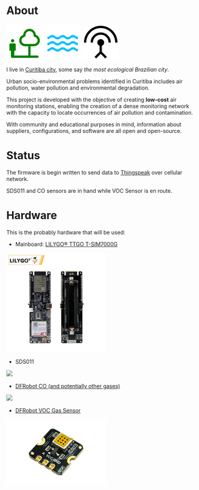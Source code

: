 # About

<img src="https://raw.githubusercontent.com/dirceu-jr/anga/master/readme_files/nature_people_FILL0_wght400_GRAD0_opsz48.svg" align="middle"> <img src="https://raw.githubusercontent.com/dirceu-jr/anga/master/readme_files/water_FILL0_wght400_GRAD0_opsz48.svg" align="middle"> <img src="https://raw.githubusercontent.com/dirceu-jr/anga/master/readme_files/antenna_FILL0_wght400_GRAD0_opsz48.svg" align="middle">

I live in [Curitiba city](https://en.wikipedia.org/wiki/Curitiba), some say _the most ecological Brazilian city_.

Urban socio-environmental problems identified in Curitiba includes air pollution, water pollution and environmental degradation.

This project is developed with the objective of creating <strong>low-cost</strong> air monitoring stations, enabling the creation of a dense monitoring network with the capacity to locate occurrences of air pollution and contamination.

With community and educational purposes in mind, information about suppliers, configurations, and software are all open and open-source.

# Status

The firmware is begin written to send data to <a href="https://thingspeak.mathworks.com/channels/3021849">Thingspeak</a> over cellular network.

SDS011 and CO sensors are in hand while VOC Sensor is en route.

# Hardware

This is the probably hardware that will be used:

- Mainboard: [LILYGO® TTGO T-SIM7000G](https://pt.aliexpress.com/item/4000542688096.html)

<img width="260" src="https://raw.githubusercontent.com/dirceu-jr/anga/master/readme_files/lilygo-t-sim7000g.webp">

- SDS011

<img width="260" src="https://raw.githubusercontent.com/dirceu-jr/anga/master/readme_files/sds-011.avif">

- <a href="https://www.dfrobot.com/product-2508.html">DFRobot CO (and potentially other gases)</a>

<img width="260" src="https://raw.githubusercontent.com/dirceu-jr/anga/master/readme_files/co.avif">

- <a href="https://www.dfrobot.com/product-2707.html">DFRobot VOC Gas Sensor</a>

<img width="260" src="https://raw.githubusercontent.com/dirceu-jr/anga/master/readme_files/SEN0566_Main_01_1220x813.jpg">
